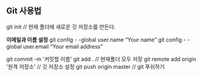 ## Git 사용법
git init // 현재 폴더에 새로운 깃 저장소를 만든다.

**이메일과 이름 설정**
git config - -global user.name “Your name”
git config - -global user.email “Your email address”

git commit -m '커밋할 이름'
git add . // 현재폴더 모두 저장
git remote add origin '원격 저장소' // 깃 저장소 설정
git push origin master // git 푸쉬하기

<!--stackedit_data:
eyJoaXN0b3J5IjpbLTEwNTIzNjYyMywtOTAwNjAwNzg5XX0=
-->